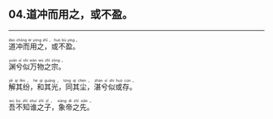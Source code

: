 ## 04.道冲而用之，或不盈。
---


<ruby><rb> 道冲而用之，或不盈。 </rb> <rt>dào  chōng  ér  yòng  zhī ， huò  bù  yíng 。</rt></ruby>

<ruby><rb> 渊兮似万物之宗。 </rb> <rt>yuān  xī  shì  wàn  wù  zhī  zōng 。</rt></ruby>

<ruby><rb> 解其纷，和其光，同其尘，湛兮似或存。 </rb> <rt>jiě  qí  fēn ， hé  qí  guāng ， tóng  qí  chén ， zhàn  xī  shì  huò  cún 。</rt></ruby>

<ruby><rb> 吾不知谁之子，象帝之先。 </rb> <rt>wú  bù  zhī  shuí  zhī  zǐ ， xiàng  dì  zhī  xiān 。</rt></ruby>

